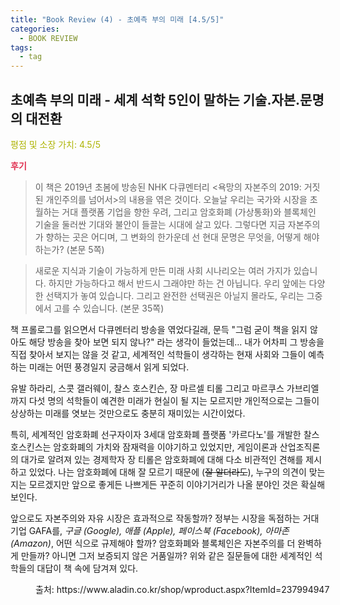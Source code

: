 ```yaml
---
title: "Book Review (4) - 초예측 부의 미래 [4.5/5]"
categories:
  - BOOK REVIEW
tags:
  - tag
---
```


## 초예측 부의 미래 - 세계 석학 5인이 말하는 기술.자본.문명의 대전환

<span style="color:#AEB404">평점 및 소장 가치: 4.5/5</span>

<span style="color:#E03050"><b>후기</b></span>

> 이 책은 2019년 초봄에 방송된 NHK 다큐멘터리 <욕망의 자본주의 2019: 거짓된 개인주의를 넘어서>의 내용을 엮은 것이다. 오늘날 우리는 국가와 시장을 초월하는 거대 플랫폼 기업을 향한 우려, 그리고 암호화폐 (가상통화)와 블록체인 기술을 둘러싼 기대와 불안이 들끌는 시대에 살고 있다. 그렇다면 지금 자본주의가 향하는 곳은 어디며, 그 변화의 한가운데 선 현대 문명은 무엇을, 어떻게 해야하는가?
(본문 5쪽)

>새로운 지식과 기술이 가능하게 만든 미래 사회 시나리오는 여러 가지가 있습니다. 하지만 가능하다고 해서 반드시 그래야만 하는 건 아닙니다. 우리 앞에는 다양한 선택지가 놓여 있습니다. 그리고 완전한 선택권은 아닐지 몰라도, 우리는 그중에서 고를 수 있습니다.
(본문 35쪽)

책 프롤로그를 읽으면서 다큐멘터리 방송을 엮었다길래, 문득 "그럼 굳이 책을 읽지 않아도 해당 방송을 찾아 보면 되지 않나?" 라는 생각이 들었는데... 내가 어차피 그 방송을 직접 찾아서 보지는 않을 것 같고, 세계적인 석학들이 생각하는 현재 사회와 그들이 예측하는 미래는 어떤 풍경일지 궁금해서 읽게 되었다.

유발 하라리, 스콧 갤러웨이, 찰스 호스킨슨, 장 마르셀 티롤 그리고 마르쿠스 가브리엘까지 다섯 명의 석학들이 예견한 미래가 현실이 될 지는 모르지만 개인적으로는 그들이 상상하는 미래를 엿보는 것만으로도 충분히 재미있는 시간이었다.

특히, 세계적인 암호화폐 선구자이자 3세대 암호화폐 플랫폼 '카르다노'를 개발한 찰스 호스킨스는 암호화폐의 가치와 잠재력을 이야기하고 있었지만, 게임이론과 산업조직론의 대가로 알려져 있는 경제학자 장 티롤은 암호화폐에 대해 다소 비관적인 견해를 제시하고 있었다. 나는 암호화폐에 대해 잘 모르기 때문에 (~~잘 알더라도~~), 누구의 의견이 맞는지는 모르겠지만 앞으로 좋게든 나쁘게든 꾸준히 이야기거리가 나올 분야인 것은 확실해보인다.

앞으로도 자본주의와 자유 시장은 효과적으로 작동할까? 정부는 시장을 독점하는 거대 기업 GAFA를, *구글 (Google), 애플 (Apple), 페이스북 (Facebook), 아마존 (Amazon)*, 어떤 식으로 규제해야 할까? 암호화폐와 블록체인은 자본주의를 더 완벽하게 만들까? 아니면 그저 보증되지 않은 거품일까? 위와 같은 질문들에 대한 세계적인 석학들의 대답이 책 속에 담겨져 있다.

<figure style="width: 100%">
  <img src="{{ site.url }}{{ site.baseurl }}/assets/images/book4.png" alt="">
  <figcaption>출처: https://www.aladin.co.kr/shop/wproduct.aspx?ItemId=237994947</figcaption>
</figure>